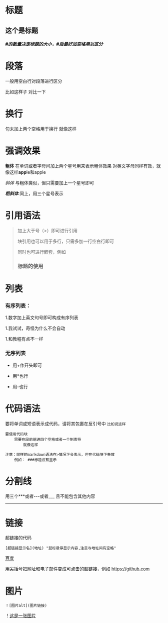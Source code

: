 # 标题
## 这个是标题
##### #的数量决定标题的大小，#后最好加空格用以区分


# 段落
一般用空白行对段落进行区分

比如这样子
对比一下

# 换行
句末加上两个空格用于换行
就像这样

# 强调效果
**粗体** 在单词或者字母间加上两个星号用来表示粗体效果
对英文字母同样有效，就像这样**app**le和apple

*斜体* 与粗体类似，但只需要加上一个星号即可

***粗斜体*** 同上，用三个星号表示

# 引用语法
>  加上大于号（>）即可进行引用
>
> 块引用也可以用于多行，只需多加一行空白行即可
>
> 同时也可进行嵌套，例如
> ### 标题的使用

# 列表
### 有序列表：
1.数字加上英文句号即可构成有序列表


1.我试试，奇怪为什么不会自动


1.和教程有点不一样

### 无序列表
+ 用+作开头即可
* 用*也行
- 用-也行

# 代码语法
要将单词或短语表示成代码，请将其包裹在反引号中
`比如说这样`

    要使用代码块
        需要在段前缩进四个空格或者一个制表符
            就像这样

    注意：同样的markdown语法在>情况下会表示，但在代码块下失效
        例如： ###标题没有显示

# 分割线

用三个***或者---或者___
且不能包含其他内容
***

# 链接
超链接的代码

`[超链接显示名](地址) "鼠标悬停显示内容,注意与地址间有空格"`

[百度](https://www.baidu.com "可以不用填")

用尖括号把网址和电子邮件变成可点击的超链接，例如
<https://github.com>

# 图片
`！[图片alt](图片链接)`

！[这是一张图片](image/01.jpg)
